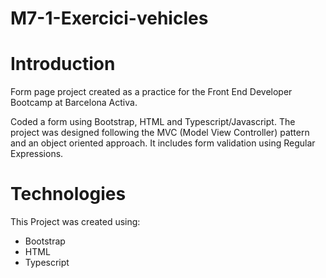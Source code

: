 # M7-1-Exercici-vehicles

# Introduction

Form page project created as a practice for the Front End Developer Bootcamp at Barcelona Activa.

Coded a form using Bootstrap, HTML and Typescript/Javascript. The project was designed following the MVC (Model View Controller) pattern and an object oriented approach. It includes form validation using Regular Expressions.

# Technologies

This Project was created using:

* Bootstrap
* HTML
* Typescript
